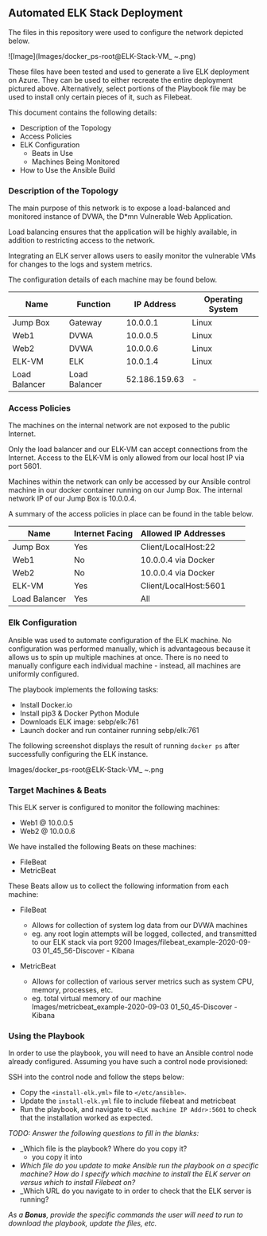 ## Automated ELK Stack Deployment

The files in this repository were used to configure the network depicted below.

![Image](Images/docker_ps-root@ELK-Stack-VM_ ~.png)

These files have been tested and used to generate a live ELK deployment on Azure. They can be used to either recreate the entire deployment pictured above. Alternatively, select portions of the Playbook file may be used to install only certain pieces of it, such as Filebeat. 

This document contains the following details:
- Description of the Topology
- Access Policies
- ELK Configuration
  - Beats in Use
  - Machines Being Monitored
- How to Use the Ansible Build


### Description of the Topology

The main purpose of this network is to expose a load-balanced and monitored instance of DVWA, the D*mn Vulnerable Web Application.

Load balancing ensures that the application will be highly available, in addition to restricting access to the network.

Integrating an ELK server allows users to easily monitor the vulnerable VMs for changes to the logs and system metrics.

The configuration details of each machine may be found below.

| Name             | Function      | IP Address    | Operating System |
|------------------|---------------|---------------|------------------|
| Jump Box         | Gateway       | 10.0.0.1      | Linux            |
| Web1             | DVWA          | 10.0.0.5      | Linux            |
| Web2             | DVWA          | 10.0.0.6      | Linux            |
| ELK-VM           | ELK           | 10.0.1.4      | Linux            |
| Load Balancer    | Load Balancer | 52.186.159.63 | -                |

### Access Policies

The machines on the internal network are not exposed to the public Internet. 

Only the load balancer and our ELK-VM can accept connections from the Internet. 
Access to the ELK-VM is only allowed from our local host IP via port 5601.

Machines within the network can only be accessed by our Ansible control machine in our docker container running on our Jump Box. 
The internal network IP of our Jump Box is 10.0.0.4. 

A summary of the access policies in place can be found in the table below.

| Name          | Internet Facing | Allowed IP Addresses  |   |   |
|---------------|-----------------|-----------------------|---|---|
| Jump Box      | Yes             | Client/LocalHost:22   |   |   |
| Web1          | No              | 10.0.0.4 via Docker   |   |   |
| Web2          | No              | 10.0.0.4 via Docker   |   |   |
| ELK-VM        | Yes             | Client/LocalHost:5601 |   |   |
| Load Balancer | Yes             | All                   |   |   |

### Elk Configuration

Ansible was used to automate configuration of the ELK machine. No configuration was performed manually, which is advantageous because it allows us to
spin up multiple machines at once.
There is no need to manually configure each individual machine - instead, all machines are uniformly configured.

The playbook implements the following tasks:
- Install Docker.io
- Install pip3 & Docker Python Module
- Downloads ELK image: sebp/elk:761
- Launch docker and run container running sebp/elk:761

The following screenshot displays the result of running `docker ps` after successfully configuring the ELK instance.

Images/docker_ps-root@ELK-Stack-VM_ ~.png

### Target Machines & Beats
This ELK server is configured to monitor the following machines:
- Web1 @ 10.0.0.5
- Web2 @ 10.0.0.6

We have installed the following Beats on these machines:
- FileBeat
- MetricBeat

These Beats allow us to collect the following information from each machine:
- FileBeat
	- Allows for collection of system log data from our DVWA machines
	- eg. any root login attempts will be logged, collected, and transmitted to our ELK stack via port 9200
Images/filebeat_example-2020-09-03 01_45_56-Discover - Kibana

- MetricBeat
	- Allows for collection of various server metrics such as system CPU, memory, processes, etc.
	- eg. total virtual memory of our machine
Images/metricbeat_example-2020-09-03 01_50_45-Discover - Kibana

### Using the Playbook
In order to use the playbook, you will need to have an Ansible control node already configured. Assuming you have such a control node provisioned: 

SSH into the control node and follow the steps below:
- Copy the ```<install-elk.yml>``` file to ```</etc/ansible>```.
- Update the ```install-elk.yml``` file to include filebeat and metricbeat
- Run the playbook, and navigate to ```<ELK machine IP Addr>:5601``` to check that the installation worked as expected.

_TODO: Answer the following questions to fill in the blanks:_
- _Which file is the playbook? Where do you copy it?
    - you copy it into 
- _Which file do you update to make Ansible run the playbook on a specific machine? How do I specify which machine to install the ELK server on versus which to install Filebeat on?_
- _Which URL do you navigate to in order to check that the ELK server is running?

_As a **Bonus**, provide the specific commands the user will need to run to download the playbook, update the files, etc._

